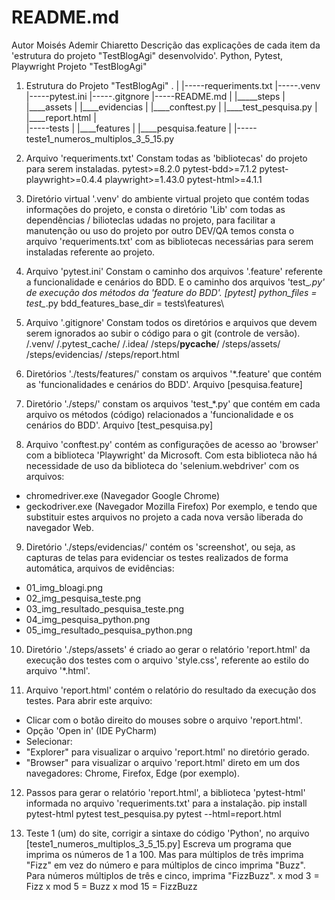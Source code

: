 # README.md
Autor Moisés Ademir Chiaretto
Descrição das explicações de cada item da 'estrutura do projeto "TestBlogAgi" desenvolvido'.
Python, Pytest, Playwright
Projeto "TestBlogAgi"


1) Estrutura do Projeto "TestBlogAgi"
        .
        |
        |-----requeriments.txt
        |-----.venv
        |-----pytest.ini
        |-----.gitgnore
        |-----README.md
        |
        |_____steps
        |       |____assets
        |       |____evidencias
        |       |____conftest.py
        |       |____test_pesquisa.py
        |       |____report.html
        |       
        |-----tests
        |       |____features
        |               |____pesquisa.feature
        |
        |-----teste1_numeros_multiplos_3_5_15.py


2) Arquivo 'requeriments.txt'
Constam todas as 'bibliotecas' do projeto para serem instaladas.
pytest>=8.2.0
pytest-bdd>=7.1.2
pytest-playwright>=0.4.4
playwright>=1.43.0
pytest-html>=4.1.1

3) Diretório virtual '.venv' do ambiente virtual projeto que contém todas informações do projeto,
e consta o diretório 'Lib' com todas as dependências / bilioteclas udadas no projeto,
para facilitar a manutenção ou uso do projeto por outro DEV/QA temos consta o arquivo
'requeriments.txt' com as bibliotecas necessárias para serem instaladas referente ao projeto. 

4) Arquivo 'pytest.ini'
Constam o caminho dos arquivos '.feature' referente a funcionalidade e cenários do BDD.
E o caminho dos arquivos 'test_*.py' de execução dos métodos da 'feature do BDD'.
[pytest]
python_files = test_*.py
bdd_features_base_dir = tests\features\

5) Arquivo '.gitignore'
Constam todos os diretórios e arquivos que devem serem ignorados ao subir o código para o git (controle de versão).
/.venv/
/.pytest_cache/
/.idea/
/steps/__pycache__/
/steps/assets/
/steps/evidencias/
/steps/report.html

6) Diretórios './tests/features/' constam os arquivos '*.feature' que contém as 'funcionalidades e cenários do BDD'.
 Arquivo [pesquisa.feature]

7) Diretório './steps/' constam os arquivos 'test_*.py' que contém em cada arquivo os métodos (código) relacionados
a 'funcionalidade e os cenários do BDD'.
Arquivo [test_pesquisa.py]

8) Arquivo 'conftest.py' contém as configurações de acesso ao 'browser' com a biblioteca 'Playwright' da Microsoft.
Com esta biblioteca não há necessidade de uso da biblioteca do 'selenium.webdriver' com os arquivos:
- chromedriver.exe (Navegador Google Chrome)
- geckodriver.exe (Navegador Mozilla Firefox)
Por exemplo, e tendo que substituir estes arquivos no projeto a cada nova versão liberada do navegador Web.

9) Diretório './steps/evidencias/' contém os 'screenshot', ou seja, as capturas de telas para evidenciar os testes
realizados de forma automática, arquivos de evidências:
- 01_img_bloagi.png
- 02_img_pesquisa_teste.png
- 03_img_resultado_pesquisa_teste.png
- 04_img_pesquisa_python.png
- 05_img_resultado_pesquisa_python.png

10) Diretório './steps/assets' é criado ao gerar o relatório 'report.html' da execução dos testes
com o arquivo 'style.css', referente ao estilo do arquivo '*.html'.

11) Arquivo 'report.html' contém o relatório do resultado da execução dos testes.
Para abrir este arquivo:
- Clicar com o botão direito do mouses sobre o arquivo 'report.html'.
- Opção 'Open in' (IDE PyCharm)
- Selecionar:
- "Explorer" para visualizar o arquivo 'report.html' no diretório gerado.
- "Browser" para visualizar o arquivo 'report.html' direto em um dos navegadores: Chrome, Firefox, Edge (por exemplo).

12) Passos para gerar o relatório 'report.html', a biblioteca 'pytest-html' informada no arquivo 'requeriments.txt' para a instalação.
pip install pytest-html
pytest test_pesquisa.py
pytest --html=report.html

13) Teste 1 (um) do site, corrigir a sintaxe do código 'Python', no arquivo [teste1_numeros_multiplos_3_5_15.py]
Escreva um programa que imprima os números de 1 a 100. Mas para múltiplos de três imprima "Fizz"
em vez do número e para múltiplos de cinco imprima "Buzz".
Para números múltiplos de três e cinco, imprima "FizzBuzz".
x mod 3 = Fizz
x mod 5 = Buzz
x mod 15 = FizzBuzz

